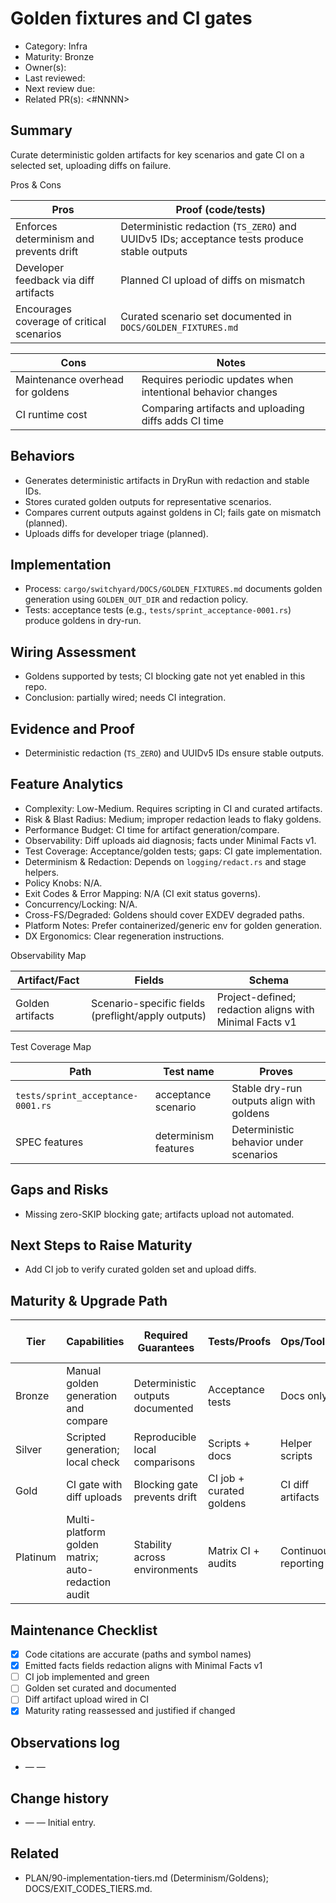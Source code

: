 # Golden fixtures and CI gates

- Category: Infra
- Maturity: Bronze
- Owner(s): <owner>
- Last reviewed: <YYYY-MM-DD>
- Next review due: <YYYY-MM-DD>
- Related PR(s): <#NNNN>

## Summary

Curate deterministic golden artifacts for key scenarios and gate CI on a selected set, uploading diffs on failure.

Pros & Cons

| Pros | Proof (code/tests) |
| --- | --- |
| Enforces determinism and prevents drift | Deterministic redaction (`TS_ZERO`) and UUIDv5 IDs; acceptance tests produce stable outputs |
| Developer feedback via diff artifacts | Planned CI upload of diffs on mismatch |
| Encourages coverage of critical scenarios | Curated scenario set documented in `DOCS/GOLDEN_FIXTURES.md` |

| Cons | Notes |
| --- | --- |
| Maintenance overhead for goldens | Requires periodic updates when intentional behavior changes |
| CI runtime cost | Comparing artifacts and uploading diffs adds CI time |

## Behaviors

- Generates deterministic artifacts in DryRun with redaction and stable IDs.
- Stores curated golden outputs for representative scenarios.
- Compares current outputs against goldens in CI; fails gate on mismatch (planned).
- Uploads diffs for developer triage (planned).

## Implementation

- Process: `cargo/switchyard/DOCS/GOLDEN_FIXTURES.md` documents golden generation using `GOLDEN_OUT_DIR` and redaction policy.
- Tests: acceptance tests (e.g., `tests/sprint_acceptance-0001.rs`) produce goldens in dry-run.

## Wiring Assessment

- Goldens supported by tests; CI blocking gate not yet enabled in this repo.
- Conclusion: partially wired; needs CI integration.

## Evidence and Proof

- Deterministic redaction (`TS_ZERO`) and UUIDv5 IDs ensure stable outputs.

## Feature Analytics

- Complexity: Low-Medium. Requires scripting in CI and curated artifacts.
- Risk & Blast Radius: Medium; improper redaction leads to flaky goldens.
- Performance Budget: CI time for artifact generation/compare.
- Observability: Diff uploads aid diagnosis; facts under Minimal Facts v1.
- Test Coverage: Acceptance/golden tests; gaps: CI gate implementation.
- Determinism & Redaction: Depends on `logging/redact.rs` and stage helpers.
- Policy Knobs: N/A.
- Exit Codes & Error Mapping: N/A (CI exit status governs).
- Concurrency/Locking: N/A.
- Cross-FS/Degraded: Goldens should cover EXDEV degraded paths.
- Platform Notes: Prefer containerized/generic env for golden generation.
- DX Ergonomics: Clear regeneration instructions.

Observability Map

| Artifact/Fact | Fields | Schema |
| --- | --- | --- |
| Golden artifacts | Scenario-specific fields (preflight/apply outputs) | Project-defined; redaction aligns with Minimal Facts v1 |

Test Coverage Map

| Path | Test name | Proves |
| --- | --- | --- |
| `tests/sprint_acceptance-0001.rs` | acceptance scenario | Stable dry-run outputs align with goldens |
| SPEC features | determinism features | Deterministic behavior under scenarios |

## Gaps and Risks

- Missing zero-SKIP blocking gate; artifacts upload not automated.

## Next Steps to Raise Maturity

- Add CI job to verify curated golden set and upload diffs.

## Maturity & Upgrade Path

| Tier | Capabilities | Required Guarantees | Tests/Proofs | Ops/Tooling | Relationship to Previous Tier |
| --- | --- | --- | --- | --- | --- |
| Bronze | Manual golden generation and compare | Deterministic outputs documented | Acceptance tests | Docs only | Additive |
| Silver | Scripted generation; local check | Reproducible local comparisons | Scripts + docs | Helper scripts | Additive |
| Gold | CI gate with diff uploads | Blocking gate prevents drift | CI job + curated goldens | CI diff artifacts | Additive |
| Platinum | Multi-platform golden matrix; auto-redaction audit | Stability across environments | Matrix CI + audits | Continuous reporting | Additive |

## Maintenance Checklist

- [x] Code citations are accurate (paths and symbol names)
- [x] Emitted facts fields redaction aligns with Minimal Facts v1
- [ ] CI job implemented and green
- [ ] Golden set curated and documented
- [ ] Diff artifact upload wired in CI
- [x] Maturity rating reassessed and justified if changed
## Observations log

- <YYYY-MM-DD> — <author> — <note>

## Change history

- <YYYY-MM-DD> — <author> — Initial entry.

## Related

- PLAN/90-implementation-tiers.md (Determinism/Goldens); DOCS/EXIT_CODES_TIERS.md.
